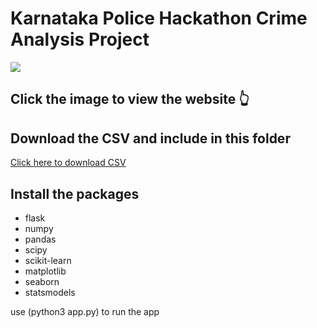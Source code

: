 <h1>Karnataka Police Hackathon Crime Analysis Project</h1>
<a href="http://172.188.97.56:8080"><img src="https://drive.usercontent.google.com/download?id=16SAt9JdWOdr2fRX3zN0FjqQoosCZYgNC"></a>
<h2>Click the image to view the website 👆</h2>
<h2>Download the CSV and include in this folder</h2>
<a href="https://drive.google.com/file/d/1iCvyzlVHNSP6cdhdMkhvkIVy3OP3tFBA/view?usp=sharing">Click here to download CSV</a>
<br>
  <h2>Install the packages</h2>
<ul>
  <li> flask</li>
  <li>numpy</li>
  <li>pandas</li>
  <li>scipy</li>
  <li>scikit-learn</li>
  <li>matplotlib</li>
  <li>seaborn</li>
  <li>statsmodels</li>
</ul>
<p>use (python3 app.py) to run the app</p>
